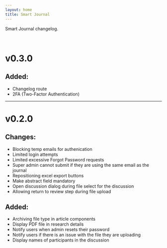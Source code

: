 ```yaml
---
layout: home
title: Smart Journal
---
```


Smart Journal changelog.

<br/>

# v0.3.0

## Added:
 * Changelog route
 * 2FA (Two-Factor Authentication)


---


# v0.2.0

## Changes:
 * Blocking temp emails for authenication
 * Limited login attempts
 * Limited excessive Forgot Password requests
 * Super admin cannot submit if they are using the same email as the journal
 * Repositioning excel export buttons
 * Make abstract field mandatory
 * Open discussion dialog during file select for the discussion
 * Allowing return to review step during file upload

## Added:
 * Archiving file type in article components
 * Display PDF file in research details
 * Notify users when admin resets their password
 * Notify users if there is an issue with the file they are uploading
 * Display names of participants in the discussion
